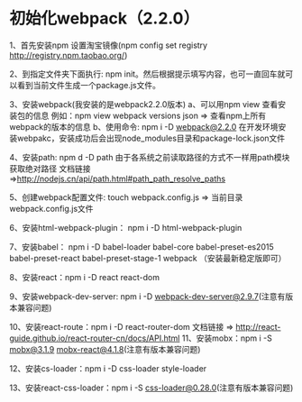# 初始化webpack（2.2.0）
  1、首先安装npm 设置淘宝镜像(npm config set registry http://registry.npm.taobao.org/)
  
  2、到指定文件夹下面执行: npm init。然后根据提示填写内容，也可一直回车就可以看到当前文件生成一个package.js文件。
  
  3、安装webpack(我安装的是webpack2.2.0版本)
    a、可以用npm view 查看安装包的信息
      例如：npm view webpack versions json => 查看npm上所有webpack的版本的信息
    b、使用命令: npm i -D webpack@2.2.0 在开发环境安装webpakc，安装成功后会出现node_modules目录和package-lock.json文件
    
  4、安装path: npm d -D path  由于各系统之前读取路径的方式不一样用path模块获取绝对路径 
        文档链接=>http://nodejs.cn/api/path.html#path_path_resolve_paths
        
  5、创建webpack配置文件: touch webpack.config.js  =>  当前目录webpack.config.js文件
  
  6、安装html-webpack-plugin： npm i -D html-webpack-plugin 
  
  7、安装babel： npm i -D babel-loader babel-core babel-preset-es2015 babel-preset-react babel-preset-stage-1 webpack （安装最新稳定版即可）
  
  8、安装react：npm i -D react react-dom
  
  9、安装webpack-dev-server: npm i -D webpack-dev-server@2.9.7(注意有版本兼容问题)
  
  10、安装react-route：npm i -D react-router-dom
        文档链接 => http://react-guide.github.io/react-router-cn/docs/API.html
  11、安装mobx：npm i -S mobx@3.1.9 mobx-react@4.1.8(注意有版本兼容问题)
  
  12、安装cs-loader：npm i -D css-loader style-loader
  
  13、安装react-css-loader：npm i -S css-loader@0.28.0(注意有版本兼容问题)
